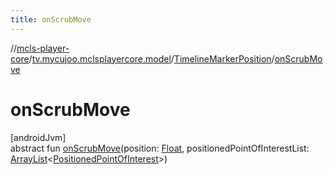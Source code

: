 ```yaml
---
title: onScrubMove
---
```

//[mcls-player-core](../../../index.html)/[tv.mycujoo.mclsplayercore.model](../index.html)/[TimelineMarkerPosition](index.html)/[onScrubMove](on-scrub-move.html)



# onScrubMove



[androidJvm]\
abstract fun [onScrubMove](on-scrub-move.html)(position: [Float](https://kotlinlang.org/api/latest/jvm/stdlib/kotlin/-float/index.html), positionedPointOfInterestList: [ArrayList](https://developer.android.com/reference/kotlin/java/util/ArrayList.html)&lt;[PositionedPointOfInterest](../-positioned-point-of-interest/index.html)&gt;)





